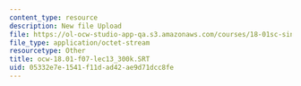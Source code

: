 ```yaml
---
content_type: resource
description: New file Upload
file: https://ol-ocw-studio-app-qa.s3.amazonaws.com/courses/18-01sc-single-variable-calculus-fall-2010/05332e7e1541f11dad42ae9d71dcc8fe_ocw-18.01-f07-lec13_300k.SRT
file_type: application/octet-stream
resourcetype: Other
title: ocw-18.01-f07-lec13_300k.SRT
uid: 05332e7e-1541-f11d-ad42-ae9d71dcc8fe
---
```

